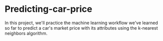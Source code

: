 # Predicting-car-price
In this project, we'll practice the machine learning workflow we've learned so far to predict a car's market price with its attributes using the k-nearest neighbors algorithm.
